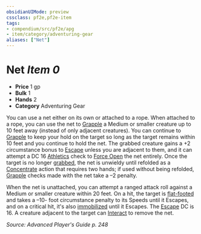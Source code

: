 ```yaml
---
obsidianUIMode: preview
cssclass: pf2e,pf2e-item
tags:
- compendium/src/pf2e/apg
- item/category/adventuring-gear
aliases: ["Net"]
---
```

# Net *Item 0*  

- **Price** 1 gp
- **Bulk** 1
- **Hands** 2
- **Category** Adventuring Gear

You can use a net either on its own or attached to a rope. When attached to a rope, you can use the net to [Grapple](rules/actions/grapple.md) a Medium or smaller creature up to 10 feet away (instead of only adjacent creatures). You can continue to [Grapple](rules/actions/grapple.md) to keep your hold on the target so long as the target remains within 10 feet and you continue to hold the net. The grabbed creature gains a +2 circumstance bonus to [Escape](rules/actions/escape.md) unless you are adjacent to them, and it can attempt a DC 16 [Athletics](compendium/skills.md#Athletics) check to [Force Open](rules/actions/force-open.md) the net entirely. Once the target is no longer [grabbed](rules/conditions.md#Grabbed), the net is unwieldy until refolded as a [Concentrate](rules/traits/concentrate.md "Concentrate Action & Ability Trait") action that requires two hands; if used without being refolded, [Grapple](rules/actions/grapple.md) checks made with the net take a –2 penalty.

When the net is unattached, you can attempt a ranged attack roll against a Medium or smaller creature within 20 feet. On a hit, the target is [flat-footed](rules/conditions.md#Flat-footed) and takes a –10- foot circumstance penalty to its Speeds until it Escapes, and on a critical hit, it's also [immobilized](rules/conditions.md#Immobilized) until it Escapes. The [Escape](rules/actions/escape.md) DC is 16. A creature adjacent to the target can [Interact](rules/actions/interact.md) to remove the net.

*Source: Advanced Player's Guide p. 248*